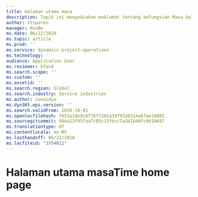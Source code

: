 ```yaml
---
title: Halaman utama masa
description: Topik ini menyediakan maklumat tentang kefungsian Masa dalam operasi Projek Microsoft Dynamics 365.
author: stsporen
manager: AnnBe
ms.date: 06/22/2020
ms.topic: article
ms.prod: ''
ms.service: dynamics-project-operations
ms.technology: ''
audience: Application User
ms.reviewer: kfend
ms.search.scope: ''
ms.custom: ''
ms.assetid: ''
ms.search.region: Global
ms.search.industry: Service industries
ms.author: suvaidya
ms.dyn365.ops.version: ''
ms.search.validFrom: 2020-10-01
ms.openlocfilehash: f651a1de9c8f76ff201a39f9320314a67ae3d885
ms.sourcegitcommit: 99ea23f95faa7c85c13fbcc7a3d1b40fc661b697
ms.translationtype: HT
ms.contentlocale: ms-MY
ms.lasthandoff: 06/22/2020
ms.locfileid: "3754011"
---
```

# <a name="time-home-page"></a><span data-ttu-id="fe3af-103">Halaman utama masa</span><span class="sxs-lookup"><span data-stu-id="fe3af-103">Time home page</span></span>
